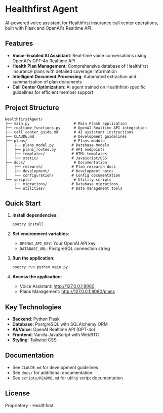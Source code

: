 # Healthfirst Agent

AI-powered voice assistant for Healthfirst insurance call center operations, built with Flask and OpenAI's Realtime API.

## Features

- **Voice-Enabled AI Assistant**: Real-time voice conversations using OpenAI's GPT-4o Realtime API
- **Health Plan Management**: Comprehensive database of Healthfirst insurance plans with detailed coverage information
- **Intelligent Document Processing**: Automated extraction and summarization of plan documents
- **Call Center Optimization**: AI agent trained on Healthfirst-specific guidelines for efficient member support

## Project Structure

```
HealthfirstAgent/
├── main.py                    # Main Flask application
├── realtime_functions.py      # OpenAI Realtime API integration
├── call_center_guide.md       # AI assistant instructions
├── CLAUDE.md                  # Development guidelines
├── plans/                     # Plans module
│   ├── plans_model.py        # Database models
│   ├── plans_routes.py       # API endpoints
│   ├── templates/            # HTML templates
│   └── static/               # JavaScript/CSS
├── docs/                      # Documentation
│   ├── research/             # Plan research docs
│   ├── development/          # Development notes
│   └── configuration/        # Config documentation
└── scripts/                   # Utility scripts
    ├── migrations/           # Database migrations
    └── utilities/            # Data management tools
```

## Quick Start

1. **Install dependencies**:
   ```bash
   poetry install
   ```

2. **Set environment variables**:
   - `OPENAI_API_KEY`: Your OpenAI API key
   - `DATABASE_URL`: PostgreSQL connection string

3. **Run the application**:
   ```bash
   poetry run python main.py
   ```

4. **Access the application**:
   - Voice Assistant: http://127.0.0.1:8080
   - Plans Management: http://127.0.0.1:8080/plans

## Key Technologies

- **Backend**: Python Flask
- **Database**: PostgreSQL with SQLAlchemy ORM
- **AI/Voice**: OpenAI Realtime API (GPT-4o)
- **Frontend**: Vanilla JavaScript with WebRTC
- **Styling**: Tailwind CSS

## Documentation

- See `CLAUDE.md` for development guidelines
- See `docs/` for additional documentation
- See `scripts/README.md` for utility script documentation

## License

Proprietary - Healthfirst